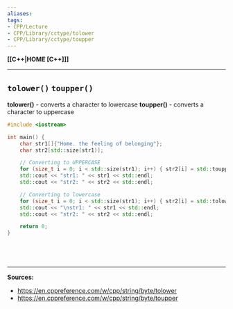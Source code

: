 ```yaml
---
aliases:
tags:
- CPP/Lecture
- CPP/Library/cctype/tolower
- CPP/Library/cctype/toupper
---
```

**[[C++|HOME [C++]]]**

---
## `tolower()` `toupper()`
**tolower()** - converts a character to lowercase
**toupper()** - converts a character to uppercase

```cpp
#include <iostream>

int main() {
    char str1[]{"Home. the feeling of belonging"};
    char str2[std::size(str1)];

    // Converting to UPPERCASE
    for (size_t i = 0; i < std::size(str1); i++) { str2[i] = std::toupper(str1[i]); }
    std::cout << "str1: " << str1 << std::endl;
    std::cout << "str2: " << str2 << std::endl;

    // Converting to lowercase
    for (size_t i = 0; i < std::size(str1); i++) { str2[i] = std::tolower(str1[i]); }
    std::cout << "\nstr1: " << str1 << std::endl;
    std::cout << "str2: " << str2 << std::endl;

    return 0;
}
```

<br>

# 
---
**Sources:**
- https://en.cppreference.com/w/cpp/string/byte/tolower
- https://en.cppreference.com/w/cpp/string/byte/toupper